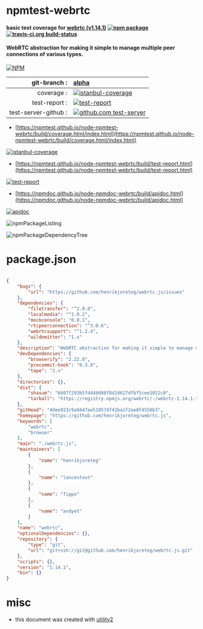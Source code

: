 # npmtest-webrtc

#### basic test coverage for  [webrtc (v1.14.1)](https://github.com/henrikjoreteg/webrtc.js)  [![npm package](https://img.shields.io/npm/v/npmtest-webrtc.svg?style=flat-square)](https://www.npmjs.org/package/npmtest-webrtc) [![travis-ci.org build-status](https://api.travis-ci.org/npmtest/node-npmtest-webrtc.svg)](https://travis-ci.org/npmtest/node-npmtest-webrtc)

#### WebRTC abstraction for making it simple to manage multiple peer connections of various types.

[![NPM](https://nodei.co/npm/webrtc.png?downloads=true&downloadRank=true&stars=true)](https://www.npmjs.com/package/webrtc)

| git-branch : | [alpha](https://github.com/npmtest/node-npmtest-webrtc/tree/alpha)|
|--:|:--|
| coverage : | [![istanbul-coverage](https://npmtest.github.io/node-npmtest-webrtc/build/coverage.badge.svg)](https://npmtest.github.io/node-npmtest-webrtc/build/coverage.html/index.html)|
| test-report : | [![test-report](https://npmtest.github.io/node-npmtest-webrtc/build/test-report.badge.svg)](https://npmtest.github.io/node-npmtest-webrtc/build/test-report.html)|
| test-server-github : | [![github.com test-server](https://npmtest.github.io/node-npmtest-webrtc/GitHub-Mark-32px.png)](https://npmtest.github.io/node-npmtest-webrtc/build/app/index.html) | | build-artifacts : | [![build-artifacts](https://npmtest.github.io/node-npmtest-webrtc/glyphicons_144_folder_open.png)](https://github.com/npmtest/node-npmtest-webrtc/tree/gh-pages/build)|

- [https://npmtest.github.io/node-npmtest-webrtc/build/coverage.html/index.html](https://npmtest.github.io/node-npmtest-webrtc/build/coverage.html/index.html)

[![istanbul-coverage](https://npmtest.github.io/node-npmtest-webrtc/build/screenCapture.buildCi.browser.%252Ftmp%252Fbuild%252Fcoverage.lib.html.png)](https://npmtest.github.io/node-npmtest-webrtc/build/coverage.html/index.html)

- [https://npmtest.github.io/node-npmtest-webrtc/build/test-report.html](https://npmtest.github.io/node-npmtest-webrtc/build/test-report.html)

[![test-report](https://npmtest.github.io/node-npmtest-webrtc/build/screenCapture.buildCi.browser.%252Ftmp%252Fbuild%252Ftest-report.html.png)](https://npmtest.github.io/node-npmtest-webrtc/build/test-report.html)

- [https://npmdoc.github.io/node-npmdoc-webrtc/build/apidoc.html](https://npmdoc.github.io/node-npmdoc-webrtc/build/apidoc.html)

[![apidoc](https://npmdoc.github.io/node-npmdoc-webrtc/build/screenCapture.buildCi.browser.%252Ftmp%252Fbuild%252Fapidoc.html.png)](https://npmdoc.github.io/node-npmdoc-webrtc/build/apidoc.html)

![npmPackageListing](https://npmtest.github.io/node-npmtest-webrtc/build/screenCapture.npmPackageListing.svg)

![npmPackageDependencyTree](https://npmtest.github.io/node-npmtest-webrtc/build/screenCapture.npmPackageDependencyTree.svg)



# package.json

```json

{
    "bugs": {
        "url": "https://github.com/henrikjoreteg/webrtc.js/issues"
    },
    "dependencies": {
        "filetransfer": "^2.0.0",
        "localmedia": "^1.0.2",
        "mockconsole": "0.0.1",
        "rtcpeerconnection": "^3.0.6",
        "webrtcsupport": "^1.2.4",
        "wildemitter": "1.x"
    },
    "description": "WebRTC abstraction for making it simple to manage multiple peer connections of various types.",
    "devDependencies": {
        "browserify": "2.22.0",
        "precommit-hook": "0.3.8",
        "tape": "2.x"
    },
    "directories": {},
    "dist": {
        "shasum": "6607f293b5fd44b088f8d2d6274fbf5cee1012c0",
        "tarball": "https://registry.npmjs.org/webrtc/-/webrtc-1.14.1.tgz"
    },
    "gitHead": "4dee923c9a0447ae510574f41ba1f2ae8f4558b3",
    "homepage": "https://github.com/henrikjoreteg/webrtc.js",
    "keywords": [
        "webrtc",
        "browser"
    ],
    "main": "./webrtc.js",
    "maintainers": [
        {
            "name": "henrikjoreteg"
        },
        {
            "name": "lancestout"
        },
        {
            "name": "fippo"
        },
        {
            "name": "andyet"
        }
    ],
    "name": "webrtc",
    "optionalDependencies": {},
    "repository": {
        "type": "git",
        "url": "git+ssh://git@github.com/henrikjoreteg/webrtc.js.git"
    },
    "scripts": {},
    "version": "1.14.1",
    "bin": {}
}
```



# misc
- this document was created with [utility2](https://github.com/kaizhu256/node-utility2)
